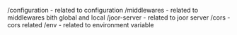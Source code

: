 /configuration - related to configuration
/middlewares - related to middlewares bith global and local
/joor-server - related to joor server
/cors - cors related
/env - related to environment variable